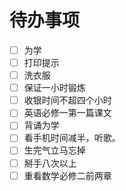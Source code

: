 # 待办事项
- [ ] 为学
- [ ] 打印提示
- [ ] 洗衣服
- [ ] 保证一小时锻炼
- [ ] 收银时间不超四个小时
- [ ] 英语必修一第一篇课文
- [ ] 背诵为学
- [ ] 看手机时间减半，听歌。
- [ ] 生完气立马忘掉
- [ ] 掰手八次以上
- [ ] 重看数学必修二前两章
